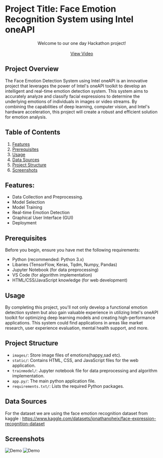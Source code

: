 # Project Title: Face Emotion Recognition System using Intel oneAPI

<p align="center">
    Welcome to our one day Hackathon project!
    <br />
    <br />
    <a href="https://drive.google.com/file/d/1dP3iWlTkL2vfRMH-0PQaBz-X7isOoz9a/view?usp=share_link">View Video</a>
  </p>
</div>

## Project Overview

The Face Emotion Detection System using Intel oneAPI is an innovative project that leverages the power of Intel's oneAPI toolkit to develop an intelligent and real-time emotion detection system. This system aims to accurately analyze and classify facial expressions to determine the underlying emotions of individuals in images or video streams. By combining the capabilities of deep learning, computer vision, and Intel's hardware acceleration, this project will create a robust and efficient solution for emotion analysis.

## Table of Contents

1. [Features](#features)
2. [Prerequisites](#prerequisites)
3. [Usage](#usage)
4. [Data Sources](#data-sources)
5. [Project Structure](#project-structure)
6. [Screenshots](#screenshots)
   
## Features:

- Data Collection and Preprocessing.
- Model Selection
- Model Training
- Real-time Emotion Detection
- Graphical User Interface (GUI)
- Deployment

## Prerequisites

Before you begin, ensure you have met the following requirements:

- Python (recommended: Python 3.x)
- Libaries (TensorFlow, Keras, Tqdm, Numpy, Pandas)
- Jupyter Notebook (for data preprocessing)
- VS Code (for algorithm implementation) 
- HTML/CSS/JavaScript knowledge (for web development)

## Usage

By completing this project, you'll not only develop a functional emotion detection system but also gain valuable experience in utilizing Intel's oneAPI toolkit for optimizing deep learning models and creating high-performance applications. This system could find applications in areas like market research, user experience evaluation, mental health support, and more.

## Project Structure

- `images/`: Store image files of emotions(happy,sad etc).
- `static/`: Contains HTML, CSS, and JavaScript files for the web application.
- `trainmodel/`: Jupyter notebook file for data preprocessing and algorithm implementation.
- `app.py/`: The main python application file.
- `requirements.txt/`: Lists the required Python packages.

## Data Sources

For the dataset we are using the face emotion recognition dataset from kaggle : https://www.kaggle.com/datasets/jonathanoheix/face-expression-recognition-dataset

## Screenshots

<img src="https://drive.google.com/file/d/1bahiOAXZpva78oTdvogN-YTd11oSlp8-/view?usp=share_link" alt="Demo">
<img src="https://drive.google.com/file/d/1_Qa-3c9CULylmPs15m-p01fDUcjwCMfG/view?usp=share_link" alt="Demo">





